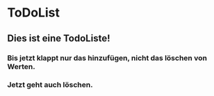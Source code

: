 # ToDoList
## Dies ist eine TodoListe! 
### Bis jetzt klappt nur das hinzufügen, nicht das löschen von Werten.

### Jetzt geht auch löschen.
